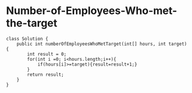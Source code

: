 # Number-of-Employees-Who-met-the-target
    class Solution {
        public int numberOfEmployeesWhoMetTarget(int[] hours, int target) {
            int result = 0;
            for(int i =0; i<hours.length;i++){
                if(hours[i]>=target){result=result+1;}
            }
            return result;
        }
    }
